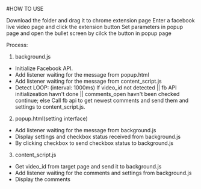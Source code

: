 #HOW TO USE

Download the folder and drag it to chrome extension page
Enter a facebook live video page and click the extension button
Set parameters in popup page and open the bullet screen by cilck the button in popup page



Process:

1. background.js
  * Initialize Facebook API.
  * Add listener waiting for the message from popup.html
  * Add listener waiting for the message from content_script.js
  * Detect LOOP: (interval: 1000ms)
	If video_id not detected
	|| fb API initializeation havn't done
	|| comments_open havn't been checked
	  	continue;
        else 
  		Call fb api to get newest comments and send them and settings to content_script.js.

	
2. popup.html(setting interface)
  * Add listener waiting for the message from background.js
  * Display settings and checkbox status received from background.js
  * By clicking checkbox to send checkbox status to background.js
 
3. content_script.js
  * Get video_id from target page and send it to background.js
  * Add listener waiting for the comments and settings from background.js
  * Display the comments
